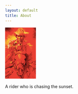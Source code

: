 ```yaml
---
layout: default
title: About
---
```


<img src="/images/sunsetrider.png" class="left" width="20%" height="20%" />

A rider who is chasing the sunset.
<!-- A coder who is learing to be good coder. -->

